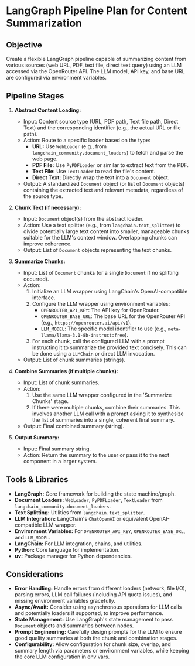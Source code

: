 # LangGraph Pipeline Plan for Content Summarization

## Objective
Create a flexible LangGraph pipeline capable of summarizing content from various sources (web URL, PDF, text file, direct text query) using an LLM accessed via the OpenRouter API. The LLM model, API key, and base URL are configured via environment variables.

## Pipeline Stages

1.  **Abstract Content Loading:**
    *   Input: Content source type (URL, PDF path, Text file path, Direct Text) and the corresponding identifier (e.g., the actual URL or file path).
    *   Action: Route to a specific loader based on the type:
        *   **URL:** Use `WebLoader` (e.g., from `langchain_community.document_loaders`) to fetch and parse the web page.
        *   **PDF File:** Use `PyPDFLoader` or similar to extract text from the PDF.
        *   **Text File:** Use `TextLoader` to read the file's content.
        *   **Direct Text:** Directly wrap the text into a `Document` object.
    *   Output: A standardized `Document` object (or list of `Document` objects) containing the extracted text and relevant metadata, regardless of the source type.

2.  **Chunk Text (if necessary):**
    *   Input: `Document` object(s) from the abstract loader.
    *   Action: Use a text splitter (e.g., from `langchain.text_splitter`) to divide potentially large text content into smaller, manageable chunks suitable for the LLM's context window. Overlapping chunks can improve coherence.
    *   Output: List of `Document` objects representing the text chunks.

3.  **Summarize Chunks:**
    *   Input: List of `Document` chunks (or a single `Document` if no splitting occurred).
    *   Action:
        1.  Initialize an LLM wrapper using LangChain's OpenAI-compatible interface.
        2.  Configure the LLM wrapper using environment variables:
            *   `OPENROUTER_API_KEY`: The API key for OpenRouter.
            *   `OPENROUTER_BASE_URL`: The base URL for the OpenRouter API (e.g., `https://openrouter.ai/api/v1`).
            *   `LLM_MODEL`: The specific model identifier to use (e.g., `meta-llama/llama-3.1-8b-instruct:free`).
        3.  For each chunk, call the configured LLM with a prompt instructing it to summarize the provided text concisely. This can be done using a `LLMChain` or direct LLM invocation.
    *   Output: List of chunk summaries (strings).

4.  **Combine Summaries (if multiple chunks):**
    *   Input: List of chunk summaries.
    *   Action:
        1.  Use the same LLM wrapper configured in the 'Summarize Chunks' stage.
        2.  If there were multiple chunks, combine their summaries. This involves another LLM call with a prompt asking it to synthesize the list of summaries into a single, coherent final summary.
    *   Output: Final combined summary (string).

5.  **Output Summary:**
    *   Input: Final summary string.
    *   Action: Return the summary to the user or pass it to the next component in a larger system.

## Tools & Libraries

*   **LangGraph:** Core framework for building the state machine/graph.
*   **Document Loaders:** `WebLoader`, `PyPDFLoader`, `TextLoader` from `langchain_community.document_loaders`.
*   **Text Splitting:** Utilities from `langchain.text_splitter`.
*   **LLM Integration:** LangChain's `ChatOpenAI` or equivalent OpenAI-compatible LLM wrapper.
*   **Environment Variables:** For `OPENROUTER_API_KEY`, `OPENROUTER_BASE_URL`, and `LLM_MODEL`.
*   **LangChain:** For LLM integration, chains, and utilities.
*   **Python:** Core language for implementation.
*   **uv:** Package manager for Python dependencies.

## Considerations

*   **Error Handling:** Handle errors from different loaders (network, file I/O), parsing errors, LLM call failures (including API quota issues), and missing environment variables gracefully.
*   **Async/Await:** Consider using asynchronous operations for LLM calls and potentially loaders if supported, to improve performance.
*   **State Management:** Use LangGraph's state management to pass `Document` objects and summaries between nodes.
*   **Prompt Engineering:** Carefully design prompts for the LLM to ensure good quality summaries at both the chunk and combination stages.
*   **Configurability:** Allow configuration for chunk size, overlap, and summary length via parameters or environment variables, while keeping the core LLM configuration in env vars.